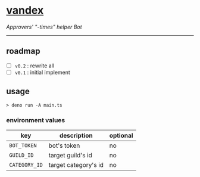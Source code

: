 # [vandex](https://l.thisworddoesnotexist.com/b53W)

_Approvers' "-times" helper Bot_

---

## roadmap

- [ ] `v0.2` : rewrite all
- [ ] `v0.1` : initial implement

## usage

```console
> deno run -A main.ts
```

### environment values

| key           | description          | optional |
| ------------- | -------------------- | -------- |
| `BOT_TOKEN`   | bot's token          | no       |
| `GUILD_ID`    | target guild's id    | no       |
| `CATEGORY_ID` | target category's id | no       |
